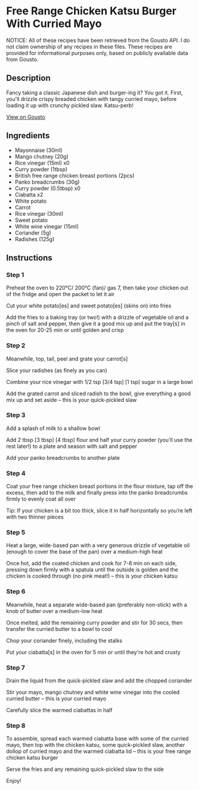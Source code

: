 # Free Range Chicken Katsu Burger With Curried Mayo

NOTICE: All of these recipes have been retrieved from the Gousto API. I do not claim ownership of any recipes in these files. These recipes are provided for informational purposes only, based on publicly available data from Gousto.

## Description

Fancy taking a classic Japanese dish and burger-ing it? You got it. First, you'll drizzle crispy breaded chicken with tangy curried mayo, before loading it up with crunchy pickled slaw. Katsu-perb! 

[View on Gousto](https://www.gousto.co.uk/recipes/cookbook/free-range-chicken-katsu-burger-with-curried-mayo)

## Ingredients

- Mayonnaise (30ml)
- Mango chutney (20g)
- Rice vinegar (15ml) x0
- Curry powder (1tbsp)
- British free range chicken breast portions (2pcs)
- Panko breadcrumbs (30g)
- Curry powder (0.5tbsp) x0
- Ciabatta x2
- White potato
- Carrot
- Rice vinegar (30ml)
- Sweet potato
- White wine vinegar (15ml)
- Coriander (5g)
- Radishes (125g)

## Instructions


### Step 1

Preheat the oven to 220°C/ 200°C (fan)/ gas 7, then take your chicken out of the fridge and open the packet to let it air

Cut your white potato[es] and sweet potato[es] (skins on) into fries

Add the fries to a baking tray (or two!) with a drizzle of vegetable oil and a pinch of salt and pepper, then give it a good mix up and put the tray[s] in the oven for 20-25 min or until golden and crisp


### Step 2

Meanwhile, top, tail, peel and grate your carrot[s]

Slice your radishes (as finely as you can)

Combine your rice vinegar with 1/2 tsp <span class="text-purple">[3/4 tsp]</span> <span class="text-danger">[1 tsp]</span> sugar in a large bowl

Add the grated carrot and sliced radish to the bowl, give everything a good mix up and set aside – this is your quick-pickled slaw


### Step 3

Add a splash of milk to a shallow bowl

Add 2 tbsp <span class="text-purple">[3 tbsp]</span><span class="text-danger"> [4 tbsp]</span> flour and half your curry powder (you'll use the rest later!) to a plate and season with salt and pepper

Add your panko breadcrumbs to another plate


### Step 4

Coat your free range chicken breast portions in the flour mixture, tap off the excess, then add to the milk and finally press into the panko breadcrumbs firmly to evenly coat all over

Tip: If your chicken is a bit too thick, slice it in half horizontally so you’re left with two thinner pieces


### Step 5

Heat a large, wide-based pan with a very generous drizzle of vegetable oil (enough to cover the base of the pan) over a medium-high heat

Once hot, add the coated chicken and cook for 7-8 min on each side, pressing down firmly with a spatula until the outside is golden and the chicken is cooked through (no pink meat!) – this is your chicken katsu


### Step 6

Meanwhile, heat a separate wide-based pan (preferably non-stick) with a knob of butter over a medium-low heat

Once melted, add the remaining curry powder and stir for 30 secs, then transfer the curried butter to a bowl to cool

Chop your coriander finely, including the stalks

Put your ciabatta[s] in the oven for 5 min or until they're hot and crusty


### Step 7

Drain the liquid from the quick-pickled slaw and add the chopped coriander

Stir your mayo, mango chutney and white wine vinegar into the cooled curried butter – this is your curried mayo

Carefully slice the warmed ciabattas in half

### Step 8

To assemble, spread each warmed ciabatta base with some of the curried mayo, then top with the chicken katsu, some quick-pickled slaw, another dollop of curried mayo and the warmed ciabatta lid – this is your free range chicken katsu burger

Serve the fries and any remaining quick-pickled slaw to the side

Enjoy!

